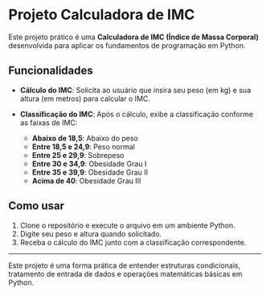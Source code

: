 # Projeto Calculadora de IMC

Este projeto prático é uma **Calculadora de IMC (Índice de Massa Corporal)** desenvolvida para aplicar os fundamentos de programação em Python.

## Funcionalidades

- **Cálculo do IMC**: Solicita ao usuário que insira seu peso (em kg) e sua altura (em metros) para calcular o IMC.
- **Classificação do IMC**: Após o cálculo, exibe a classificação conforme as faixas de IMC:

  - **Abaixo de 18,5**: Abaixo do peso
  - **Entre 18,5 e 24,9**: Peso normal
  - **Entre 25 e 29,9**: Sobrepeso
  - **Entre 30 e 34,9**: Obesidade Grau I
  - **Entre 35 e 39,9**: Obesidade Grau II
  - **Acima de 40**: Obesidade Grau III

## Como usar

1. Clone o repositório e execute o arquivo em um ambiente Python.
2. Digite seu peso e altura quando solicitado.
3. Receba o cálculo do IMC junto com a classificação correspondente.

---

Este projeto é uma forma prática de entender estruturas condicionais, tratamento de entrada de dados e operações matemáticas básicas em Python.
